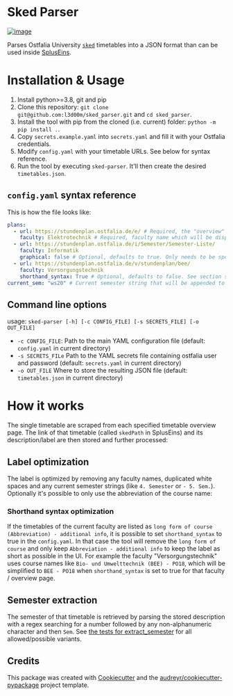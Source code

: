 # Sked Parser

[![image](https://img.shields.io/travis/l3d00m/sked_parser.svg)](https://travis-ci.com/l3d00m/sked_parser)

Parses Ostfalia University [`sked`](https://www.sked.de/) timetables into a JSON format than can be used inside [SplusEins](https://github.com/SplusEins/SplusEins).

# Installation & Usage

1. Install python>=3.8, git and pip
2. Clone this repository: `git clone git@github.com:l3d00m/sked_parser.git` and `cd sked_parser`.
2. Install the tool with pip from the cloned (i.e. current) folder: `python -m pip install .`.
3. Copy `secrets.example.yaml` into `secrets.yaml` and fill it with your Ostfalia credentials.
4. Modify `config.yaml` with your timetable URLs. See below for syntax reference.
5. Run the tool by executing `sked-parser`. It'll then create the desired `timetables.json`.

## `config.yaml` syntax reference
This is how the file looks like: 

```yaml
plans:
  - url: https://stundenplan.ostfalia.de/e/ # Required, the "overview" URL which directly lists the single timetables for that faculty
    faculty: Elektrotechnik # Required, faculty name which will be displayed to the user on spluseins.de
  - url: https://stundenplan.ostfalia.de/i/Semester/Semester-Liste/
    faculty: Informatik
    graphical: false # Optional, defaults to true. Only needs to be specified if the timetables are in "list" form.
  - url: https://stundenplan.ostfalia.de/v/stundenplan/bee/
    faculty: Versorgungstechnik
    shorthand_syntax: True # Optional, defaults to false. See section shorthand syntax further below.
current_sem: "ws20" # Current semester string that will be appended to the IDs (to have unique IDs for each semester)
```


## Command line options

usage: `sked-parser [-h] [-c CONFIG_FILE] [-s SECRETS_FILE] [-o OUT_FILE]`

* `-c CONFIG_FILE`: Path to the main YAML configuration file (default: `config.yaml` in current directory)
* `-s SECRETS_FILe` Path to the YAML secrets file containing ostfalia user and password (default: `secrets.yaml` in current directory)
* `-o OUT_FILE` Where to store the resulting JSON file (default: `timetables.json` in current directory)


# How it works

The single timetable are scraped from each specified timetable overview page. The link of that timetable (called `skedPath` in SplusEins) and its description/label are then stored and further processed:

## Label optimization
The label is optimized by removing any faculty names, duplicated white spaces and any current semester strings (like `4. Semester` or `- 5. Sem.`). Optionally it's possible to only use the abbreviation of the course name:

### Shorthand syntax optimization
If the timetables of the current faculty are listed as `long form of course (Abbreviation) - additional info`, it is possible to set `shorthand_syntax` to true in the `config.yaml`. In that case the tool will remove the `long form of course` and only keep `Abbreviation - additional info` to keep the label as short as possible in the UI. For example the faculty "Versorgungstechnik" uses course names like `Bio- und Umwelttechnik (BEE) - PO18`, which will be simplified to `BEE - PO18` when `shorthand_syntax` is set to true for that faculty / overview page.

## Semester extraction
The semester of that timetable is retrieved by parsing the stored description with a regex searching for a number followed by any non-alphanumeric character and then `Sem`. See [the tests for extract_semester](tests/test_scraper.py) for all allowed/possible variants.


## Credits

This package was created with
[Cookiecutter](https://github.com/audreyr/cookiecutter) and the
[audreyr/cookiecutter-pypackage](https://github.com/audreyr/cookiecutter-pypackage)
project template.
